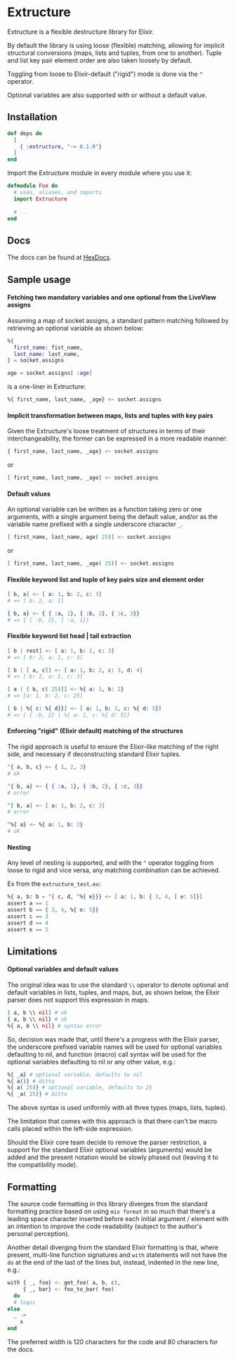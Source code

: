 # Extructure

Extructure is a flexible destructure library for Elixir.

By default the library is using loose (flexible) matching, allowing for implicit structural conversions (maps,
lists and tuples, from one to another). Tuple and list key pair element order are also taken loosely by default.   

Toggling from loose to Elixir-default ("rigid") mode is done via the `^` operator.

Optional variables are also supported with or without a default value.

## Installation

```elixir
def deps do
  [
    { :extructure, "~> 0.1.0"}
  ]
end
```

Import the Extructure module in every module where you use it:
```elixir
defmodule Foo do
  # uses, aliases, and imports
  import Extructure
  
  # ..
end
```

## Docs

The docs can be found at [HexDocs](https://hexdocs.pm/extructure).

## Sample usage

#### Fetching two mandatory variables and one optional from the LiveView assigns

Assuming a map of socket assigns, a standard pattern matching followed by retrieving an optional variable as shown
below:

```elixir
%{
  first_name: fist_name,
  last_name: last_name,
} = socket.assigns

age = socket.assigns[ :age]
```

is a one-liner in Extructure:

```elixir
%{ first_name, last_name, _age} <~ socket.assigns
```

#### Implicit transformation between maps, lists and tuples with key pairs

Given the Extructure's loose treatment of structures in terms of their interchangeability, the former can be expressed
in a more readable manner: 

```elixir
{ first_name, last_name, _age} <~ socket.assigns
```

or 

```elixir
[ first_name, last_name, _age] <~ socket.assigns
```

#### Default values

An optional variable can be written as a function taking zero or one arguments, with a single argument being the default
value, and/or as the variable name prefixed with a single underscore character `_`.

```elixir
[ first_name, last_name, age( 25)] <~ socket.assigns
```
or

```elixir
[ first_name, last_name, _age( 25)] <~ socket.assigns
```

#### Flexible keyword list and tuple of key pairs size and element order

```elixir
[ b, a] <~ [ a: 1, b: 2, c: 3]
# => [ b: 2, a: 1]

{ b, a} <~ { { :a, 1}, { :b, 2}, { :c, 3}}
# => { { :b, 2}, { :a, 1}}
```

#### Flexible keyword list head | tail extraction

```elixir
[ b | rest] <~ [ a: 1, b: 2, c: 3]
# => [ b: 2, a: 1, c: 3]

[ b | [ a, c]] <~ [ a: 1, b: 2, c: 3, d: 4]
# => [ b: 2, a: 1, c: 3]

[ a | [ b, c( 25)]] <~ %{ a: 1, b: 2}
# => [a: 1, b: 2, c: 25]

[ b | %{ c: %{ d}}] <~ [ a: 1, b: 2, c: %{ d: 5}]
# => [ { :b, 2} | %{ a: 1, c: %{ d: 5}}
```

#### Enforcing "rigid" (Elixir default) matching of the structures   

The rigid approach is useful to ensure the Elixir-like matching of the right side, and necessary if deconstructing
standard Elixir tuples.

```elixir
^{ a, b, c} <~ { 1, 2, 3}
# ok

^{ b, a} <~ { { :a, 1}, { :b, 2}, { :c, 3}}
# error

^[ b, a] <~ [ a: 1, b: 2, c: 3]
# error 

^%{ a} <~ %{ a: 1, b: 2}
# ok
```

#### Nesting

Any level of nesting is supported, and with the `^` operator toggling from loose to rigid and vice versa, any matching
combination can be achieved.

Ex from the `extructure_test.ex`:

```elixir
%{ a, b: b = ^{ c, d, ^%{ e}}} <~ [ a: 1, b: { 3, 4, [ e: 5]}]
assert a == 1
assert b == { 3, 4, %{ e: 5}}
assert c == 3
assert d == 4
assert e == 5
```

## Limitations

#### Optional variables and default values

The original idea was to use the standard `\\` operator to denote optional and default variables in lists, tuples, and 
maps, but, as shown below, the Elixir parser does not support this expression in maps.

```elixir
[ a, b \\ nil] # ok
{ a, b \\ nil} # ok
%{ a, b \\ nil} # syntax error
```

So, decision was made that, until there's a progress with the Elixir parser, the underscore prefixed variable names will
be used for optional variables defaulting to nil, and function (macro) call syntax will be used for the optional
variables defaulting to nil or any other value, e.g.:

```elixir
%{ _a} # optional variable, defaults to nil
%{ a()} # ditto
%{ a( 25)} # optional variable, defaults to 25 
%{ _a( 25)} # ditto
```

The above syntax is used uniformly with all three types (maps, lists, tuples).           

The limitation that comes with this approach is that there can't be macro calls placed within the left-side expression.

Should the Elixir core team decide to remove the parser restriction, a support for the standard Elixir optional
variables (arguments) would be added and the present notation would be slowly phased out (leaving it to the
compatibility mode).  

## Formatting

The source code formatting in this library diverges from the standard formatting practice based on using `mix format`
in so much that there's a leading space character inserted before each initial argument / element with an intention to
improve the code readability (subject to the author's personal perception).

Another detail diverging from the standard Elixir formatting is that, where present, multi-line function signatures
and `with` statements will not have the `do` at the end of the last of the lines but, instead, indented in the new
line, e.g.:

```elixir
with { _, foo} <- get_foo( a, b, c),
     { _, bar} <- foo_to_bar( foo)
  do
  # logic
else
  _ ->
    x    
end
```

The preferred width is 120 characters for the code and 80 characters for the docs.
